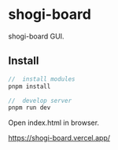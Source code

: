 # shogi-board

shogi-board GUI.

## Install

```javascript
//  install modules
pnpm install

//  develop server
pnpm run dev
```

Open index.html in browser.

https://shogi-board.vercel.app/